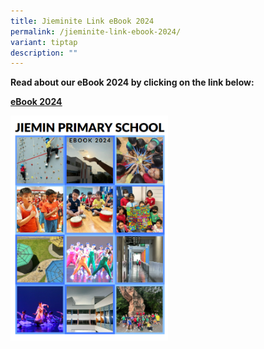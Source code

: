 ```yaml
---
title: Jieminite Link eBook 2024
permalink: /jieminite-link-ebook-2024/
variant: tiptap
description: ""
---
```

<p><strong>Read about our eBook 2024 by clicking on the link below:</strong>
</p>
<p><strong><a href="https://go.gov.sg/jieminprimaryschool-ebook2024" rel="noopener noreferrer nofollow" target="_blank"><u>eBook 2024</u></a></strong>
</p>
<p></p>
<div class="isomer-image-wrapper">
<img style="width: 50%;" height="auto" width="100%" alt="ebook 2024 cover" src="/images/ebook_2024_cover.png">
</div>
<p></p>